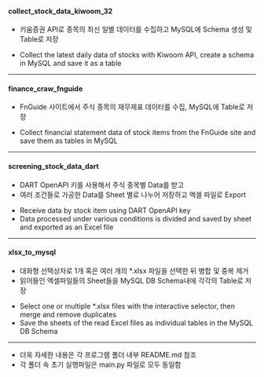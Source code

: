 
#### collect_stock_data_kiwoom_32

* 키움증권 API로 종목의 최신 일별 데이터를 수집하고 MySQL에 Schema 생성 및 Table로 저장
- Collect the latest daily data of stocks with Kiwoom API, create a schema in MySQL and save it as a table

-----

#### finance_craw_fnguide

* FnGuide 사이트에서 주식 종목의 재무제표 데이터를 수집, MySQL에 Table로 저장
- Collect financial statement data of stock items from the FnGuide site and save them as tables in MySQL

-----

#### screening_stock_data_dart

* DART OpenAPI 키를 사용해서 주식 종목별 Data를 받고
* 여러 조건들로 가공한 Data를 Sheet 별로 나누어 저장하고 엑셀 파일로 Export
- Receive data by stock item using DART OpenAPI key
- Data processed under various conditions is divided and saved by sheet and exported as an Excel file

---

#### xlsx_to_mysql

* 대화형 선택상자로 1개 혹은 여러 개의 *.xlsx 파일을 선택한 뒤 병합 및 중복 제거
* 읽어들인 엑셀파일들의 Sheet들을 MySQL DB Schema내에 각각의 Table로 저장
- Select one or multiple *.xlsx files with the interactive selector, then merge and remove duplicates
- Save the sheets of the read Excel files as individual tables in the MySQL DB Schema

----

* 더욱 자세한 내용은 각 프로그램 폴더 내부 README.md 참조
* 각 폴더 속 초기 실행파일은 main.py 파일로 모두 동일함
